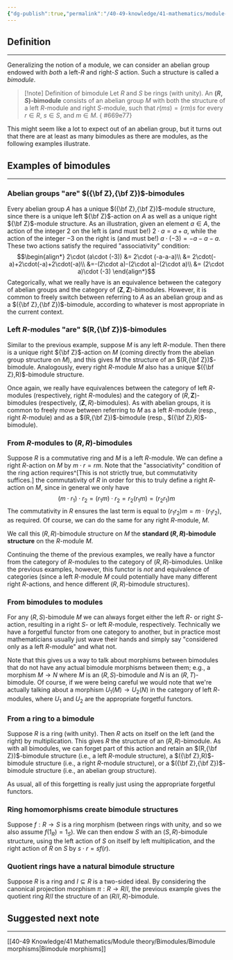 ```yaml
---
{"dg-publish":true,"permalink":"/40-49-knowledge/41-mathematics/module-theory/bimodules/bimodules/","tags":["#module_theory"],"updated":"2025-10-14T08:52:36-07:00"}
---
```


## Definition
---

Generalizing the notion of a module, we can consider an abelian group endowed with *both* a left-$R$ and right-$S$ action. Such a structure is called a *bimodule*.

>[!note] Definition of bimodule
>Let $R$ and $S$ be rings (with unity). An **$(R,S)$-bimodule** consists of an abelian group $M$ with both the structure of a left $R$-module and right $S$-module, such that $r(ms)=(rm)s$ for every $r\in R$, $s\in S$, and $m\in M$.
{ #669e77}


This might seem like a lot to expect out of an abelian group, but it turns out that there are at least as many bimodules as there are modules, as the following examples illustrate.

## Examples of bimodules
---

### Abelian groups "are" $({\bf Z},{\bf Z})$-bimodules

Every abelian group $A$ has a unique $({\bf Z},{\bf Z})$-module structure, since there is a unique left ${\bf Z}$-action on $A$ as well as a unique right ${\bf Z}$-module structure. As an illustration, given an element $a\in A$, the action of the integer $2$ on the left is (and must be!) $2\cdot a = a+a$, while the action of the integer $-3$ on the right is (and must be!) $a\cdot (-3) = -a-a-a.$ These two actions satisfy the required "associativity" condition:
$$\begin{align*}
2\cdot (a\cdot (-3)) &= 2\cdot (-a-a-a)\\
&= 2\cdot(-a)+2\cdot(-a)+2\cdot(-a)\\
&=-(2\cdot a)-(2\cdot a)-(2\cdot a)\\
&= (2\cdot a)\cdot (-3)
\end{align*}$$
Categorically, what we really have is an equivalence between the category of abelian groups and the category of $(\mathbf{Z},\mathbf{Z})$-bimodules. However, it is common to freely switch between referring to $A$ as an abelian group and as a $({\bf Z},{\bf Z})$-bimodule, according to whatever is most appropriate in the current context.

### Left $R$-modules "are" $(R,{\bf Z})$-bimodules

Similar to the previous example, suppose $M$ is any left $R$-module. Then there is a unique right ${\bf Z}$-action on $M$ (coming directly from the abelian group structure on $M$), and this gives $M$ the structure of an $(R,{\bf Z})$-bimodule. Analogously, every right $R$-module $M$ also has a unique $({\bf Z},R)$-bimodule structure.

Once again, we really have equivalences between the category of left $R$-modules (respectively, right $R$-modules) and the category of $(R,\mathbf{Z})$-bimodules (respectively, $(\mathbf{Z}, R)$-bimodules). As with abelian groups, it is common to freely move between referring to $M$ as a left $R$-module (resp., right $R$-module) and as a $(R,{\bf Z})$-bimodule (resp., $({\bf Z},R)$-bimodule).

### From $R$-modules to $(R,R)$-bimodules

Suppose $R$ is a commutative ring and $M$ is a left $R$-module. We can define a right $R$-action on $M$ by $m\cdot r = rm$. Note that the "associativity" condition of the ring action requires^[This is not strictly true, but commutativity suffices.] the commutativity of $R$ in order for this to truly define a right $R$-action on $M$, since in general we only have
$$(m\cdot r_1)\cdot r_2 = (r_1m)\cdot r_2 = r_2(r_1m) = (r_2r_1)m$$
The commutativity in $R$ ensures the last term is equal to $(r_1r_2)m = m\cdot (r_1r_2)$, as required. Of course, we can do the same for any right $R$-module, $M$.

We call this $(R,R)$-bimodule structure on $M$ the **standard $(R,R)$-bimodule structure** on the $R$-module $M$.

Continuing the theme of the previous examples, we really have a functor from the category of $R$-modules to the category of $(R,R)$-bimodules. Unlike the previous examples, however, this functor is *not* and equivalence of categories (since a left $R$-module $M$ could potentially have many different right $R$-actions, and hence different $(R,R)$-bimodule structures).

### From bimodules to modules

For any $(R,S)$-bimodule $M$ we can always forget either the left $R$- or right $S$-action, resulting in a right $S$- or left $R$-module, respectively. Technically we have a forgetful functor from one category to another, but in practice most mathematicians usually just wave their hands and simply say "considered only as a left $R$-module" and what not.

Note that this gives us a way to talk about morphisms between bimodules that do not have any actual bimodule morphisms between them; e.g., a morphism $M\to N$ where $M$ is an $(R,S)$-bimodule and $N$ is an $(R,T)$-bimodule. Of course, if we were being careful we would note that we're actually talking about a morphism $U_1(M)\to U_2(N)$ in the category of left $R$-modules, where $U_1$ and $U_2$ are the appropriate forgetful functors.

### From a ring to a bimodule

Suppose $R$ is a ring (with unity). Then $R$ acts on itself on the left (and the right) by multiplication. This gives $R$ the structure of an $(R,R)$-bimodule. As with all bimodules, we can forget part of this action and retain an $(R,{\bf Z})$-bimodule structure (i.e., a left $R$-module structure), a $({\bf Z},R)$-bimodule structure (i.e., a right $R$-module structure), or a $({\bf Z},{\bf Z})$-bimodule structure (i.e., an abelian group structure).

As usual, all of this forgetting is really just using the appropriate forgetful functors.

### Ring homomorphisms create bimodule structures

Suppose $f:R\to S$ is a ring morphism (between rings with unity, and so we also assume $f(1_R)=1_S$). We can then endow $S$ with an $(S,R)$-bimodule structure, using the left action of $S$ on itself by left multiplication, and the right action of $R$ on $S$ by $s\cdot r = sf(r)$.

### Quotient rings have a natural bimodule structure

Suppose $R$ is a ring and $I\subseteq R$ is a two-sided ideal. By considering the canonical projection morphism $\pi:R\to R/I$, the previous example gives the quotient ring $R/I$ the structure of an $(R/I, R)$-bimodule.


## Suggested next note
---

[[40-49 Knowledge/41 Mathematics/Module theory/Bimodules/Bimodule morphisms\|Bimodule morphisms]]